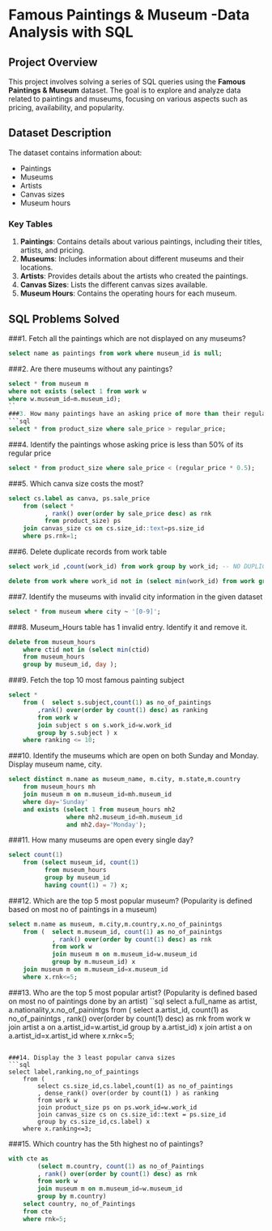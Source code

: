 # Famous Paintings & Museum -Data Analysis with SQL

## Project Overview
This project involves solving a series of SQL queries using the **Famous Paintings & Museum** dataset. The goal is to explore and analyze data related to paintings and museums, focusing on various aspects such as pricing, availability, and popularity.

## Dataset Description
The dataset contains information about:
- Paintings
- Museums
- Artists
- Canvas sizes
- Museum hours

### Key Tables
1. **Paintings**: Contains details about various paintings, including their titles, artists, and pricing.
2. **Museums**: Includes information about different museums and their locations.
3. **Artists**: Provides details about the artists who created the paintings.
4. **Canvas Sizes**: Lists the different canvas sizes available.
5. **Museum Hours**: Contains the operating hours for each museum.

## SQL Problems Solved
###1. Fetch all the paintings which are not displayed on any museums?
```sql
select name as paintings from work where museum_id is null;
```
###2. Are there museums without any paintings?
```sql
select * from museum m
where not exists (select 1 from work w
where w.museum_id=m.museum_id);
``
###3. How many paintings have an asking price of more than their regular price?
```sql
select * from product_size where sale_price > regular_price;
```

###4. Identify the paintings whose asking price is less than 50% of its regular price
```sql
select * from product_size where sale_price < (regular_price * 0.5);
```
###5. Which canva size costs the most?
```sql
select cs.label as canva, ps.sale_price
	from (select *
		  , rank() over(order by sale_price desc) as rnk 
		  from product_size) ps
	join canvas_size cs on cs.size_id::text=ps.size_id
	where ps.rnk=1;	
```
###6. Delete duplicate records from work table
```sql
select work_id ,count(work_id) from work group by work_id; -- NO DUPLICATE

delete from work where work_id not in (select min(work_id) from work group by work_id); --IF ANY DUPLICATES
```

###7. Identify the museums with invalid city information in the given dataset
```sql
select * from museum where city ~ '[0-9]';
```
###8. Museum_Hours table has 1 invalid entry. Identify it and remove it.
```sql
delete from museum_hours 
	where ctid not in (select min(ctid)
 	from museum_hours
	group by museum_id, day );
```
###9. Fetch the top 10 most famous painting subject
```sql
select * 
	from (	select s.subject,count(1) as no_of_paintings
		,rank() over(order by count(1) desc) as ranking
		from work w
		join subject s on s.work_id=w.work_id
		group by s.subject ) x
	where ranking <= 10;
```
###10. Identify the museums which are open on both Sunday and Monday. Display
museum name, city.
```sql
select distinct m.name as museum_name, m.city, m.state,m.country
	from museum_hours mh 
	join museum m on m.museum_id=mh.museum_id
	where day='Sunday'
	and exists (select 1 from museum_hours mh2 
				where mh2.museum_id=mh.museum_id 
			    and mh2.day='Monday');
```
###11. How many museums are open every single day?
```sql
select count(1)
	from (select museum_id, count(1)
		  from museum_hours
		  group by museum_id
		  having count(1) = 7) x;
```
###12. Which are the top 5 most popular museum? (Popularity is defined based on most
no of paintings in a museum)
```sql
select m.name as museum, m.city,m.country,x.no_of_painintgs
	from (	select m.museum_id, count(1) as no_of_painintgs
			, rank() over(order by count(1) desc) as rnk
			from work w
			join museum m on m.museum_id=w.museum_id
			group by m.museum_id) x
	join museum m on m.museum_id=x.museum_id
	where x.rnk<=5;
```

###13. Who are the top 5 most popular artist? (Popularity is defined based on most no of
paintings done by an artist)
``sql
select a.full_name as artist, a.nationality,x.no_of_painintgs
	from (	select a.artist_id, count(1) as no_of_painintgs
			, rank() over(order by count(1) desc) as rnk
			from work w
			join artist a on a.artist_id=w.artist_id
			group by a.artist_id) x
	join artist a on a.artist_id=x.artist_id
	where x.rnk<=5;
```

###14. Display the 3 least popular canva sizes
```sql
select label,ranking,no_of_paintings
	from (
		select cs.size_id,cs.label,count(1) as no_of_paintings
		, dense_rank() over(order by count(1) ) as ranking
		from work w
		join product_size ps on ps.work_id=w.work_id
		join canvas_size cs on cs.size_id::text = ps.size_id
		group by cs.size_id,cs.label) x
	where x.ranking<=3;
```
###15. Which country has the 5th highest no of paintings?
```sql
with cte as 
		(select m.country, count(1) as no_of_Paintings
		, rank() over(order by count(1) desc) as rnk
		from work w
		join museum m on m.museum_id=w.museum_id
		group by m.country)
	select country, no_of_Paintings
	from cte 
	where rnk=5;
```
